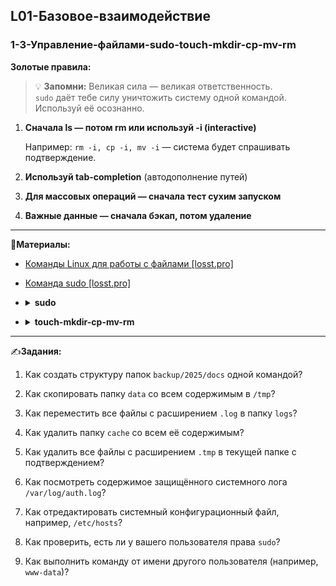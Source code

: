 ## L01-Базовое-взаимодействие

### 1-3-Управление-файлами-sudo-touch-mkdir-cp-mv-rm

**Золотые правила:**

> 💡 **Запомни:** Великая сила — великая ответственность.  
> `sudo` даёт тебе силу уничтожить систему одной командой. Используй её осознанно.

1. **Сначала ls — потом rm или используй -i (interactive)** 

    Например: `rm -i, cp -i, mv -i` — система будет спрашивать подтверждение.

2. **Используй tab-completion** (автодополнение путей)

3. **Для массовых операций — сначала тест сухим запуском**

4. **Важные данные — сначала бэкап, потом удаление**

---

📗**Материалы:**

- [Команды Linux для работы с файлами [losst.pro]](https://losst.pro/komandy-linux-dlya-raboty-s-fajlami)

- [Команда sudo [losst.pro]](https://losst.pro/komanda-sudo-v-linux)

- <details>
  <summary><b>sudo</b></summary>
  
  ---

  `sudo -i`

  - Запускает **интерактивную оболочку root**, почти как если бы вы вошли под root напрямую.

  - Все последующие команды выполняются с правами root, пока вы не выйдете (`exit`).

  - Пример:
  ```bash
  sudo -i
  whoami  # выводит root
  exit    # выход из оболочки root
  ```
  ---
  `su - user`

  Позволяет сменить пользователя на указанного.

  Например, чтобы перейти в домашнюю директорию другого пользователя и получить его окружение:

  ```bash
  su - bob
  whoami  # выводит bob
  exit    # возвращение к предыдущему пользователю
  ```
  
  - Полезно для тестирования прав другого пользователя или работы с его файлами.
  ---

  ### Что важно знать:

  #### `sudo` даёт максимальные права

  - для возможности выполнять `sudo` пользователь должен входить в группу `sudo` и прописан в файле `/etc/sudoers`

  - Команда выполняется с привилегиями `root`.

  - Ошибка под `sudo` может повредить систему

  #### Используй `sudo` только при необходимости

  - Для обычных операций с файлами в домашней директории `root` не нужен.

  - Примеры оправданного использования:

    - установка пакетов `sudo apt install package`

    - изменение системных конфигов `sudo nano /etc/hosts`

    - перезапуск служб `sudo systemctl restart nginx`

  #### Будь осторожен с удалением и копированием

  - Даже привычная команда `rm -rf /tmp/somefile` под `sudo` удалит файл без подтверждения.

  - Для безопасности используйте флаг `-i` (interactive):

    `sudo rm -ri /some/path`

  #### Не нужно использовать `sudo` для тестов или экспериментов

  - Работай сначала в домашней директории (`/home/user/`) или в временных папках (`/tmp`).

  - Так можно безопасно практиковаться, не рискуя системой.
</details>

- <details>
  <summary><b>touch-mkdir-cp-mv-rm</b></summary>
    
    ---

    **1. СОЗДАНИЕ (touch, mkdir)**

    **# Файлы**
    
    `touch file.txt` Создать пустой файл
    
    `touch file{1..3}.txt`  Создать 3 файла: file1.txt, file2.txt, file3.txt
    
    `touch "file with spaces.txt"` Создать файл с пробелами в имени

    **# Папки**

    `mkdir projects` Создать одну папку
    
    `mkdir -p work/{docs,src,temp}` Создать дерево папок: work/docs, work/src, work/temp
    
    `mkdir -p configs/{nginx,ssh}` Создать вложенные папки для конфигов

    ---

    **2. КОПИРОВАНИЕ (cp)**

    `cp /opt/file.txt /home/user/file_backup.txt` Простое копирование
    
    `cp -v *.log /backup/`Выводится информация о том, какие файлы и куда копируются
    
    `cp -r /opt/dir /etc/program`Скопировать директорию и все ее содержимое
    
    `cp -p important.cfg backup/`Сохранить права доступа и владельца 

    `cp -u logs*.txt backups/` Копирование только, если исходные файлы новее

    `cp -n /home/user/dir /etc/program`Не перезаписывать существующие файлы

    `cp -f /opt/dir /etc/program`Принудительно перезаписывать существующие файлы

    ---

    **3. ПЕРЕМЕЩЕНИЕ И ПЕРЕИМЕНОВАНИЕ (mv)**

    Рекомендуется использовать опцию -v, чтобы получать информацию о том, что именно команда mv делает с файлами.

    Также крайне рекомендуется использовать опцию -i, чтобы выдавался запрос на перезапись существующих файлов.

    `mv old_name.txt new_name.txt` Простое переименование

    `mv file.txt Documents/` Переместить в папку

    `mv *.png ~/Pictures/`  Переместить все картинки

    `mv "old name.txt" "new name.txt"` Работа с пробелами в именах

    `mv -i important.txt backup/`  Спросить подтверждение если файл существует (-i)
    
    `mv /tmp/tempfile .` Переместить в текущую папку (.)

    ---
    
    **4. УДАЛЕНИЕ (rm, rmdir)**

    **# Безопасное удаление**
    
    `rm file.tmp` Удалить один файл
    
    `rm -i *.log` Удалять с подтверждением для каждого файла

    `rmdir empty_dir/` Удалить пустую папку

    **# Массовое удаление (⚠️ осторожно!)**

    `rm *.tmp` Удалить все .tmp файлы

    `rm -r old_backups/` Удалить папку с содержимым

    `rm -rf ~/.cache/*` Очистить кэш пользователя

    `find . -name "*.temp" -delete` Найти и удалить все .temp файлы
</details>

---

✍️**Задания:**

1. Как создать структуру папок `backup/2025/docs` одной командой?

2. Как скопировать папку `data` со всем содержимым в `/tmp`?

3. Как переместить все файлы с расширением `.log` в папку `logs`?

4. Как удалить папку `cache` со всем её содержимым?

5. Как удалить все файлы с расширением `.tmp` в текущей папке с подтверждением?

6. Как посмотреть содержимое защищённого системного лога `/var/log/auth.log`?

7. Как отредактировать системный конфигурационный файл, например, `/etc/hosts`?

8. Как проверить, есть ли у вашего пользователя права `sudo`?

9. Как выполнить команду от имени другого пользователя (например, `www-data`)?